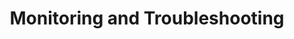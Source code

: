 ---
title: "Monitoring and Troubleshooting"
description: 
weight: 500
linkTitle: "Monitoring and Troubleshooting"
menu: 
  docs:
    parent: How-To Guides
---